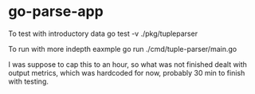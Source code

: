 # go-parse-app

To test with introductory data
go test -v  ./pkg/tupleparser

To run with more indepth eaxmple
go run ./cmd/tuple-parser/main.go

I was suppose to cap this to an hour, so what was not finished dealt with output metrics, which was hardcoded for now, probably 30 min to finish with testing.
